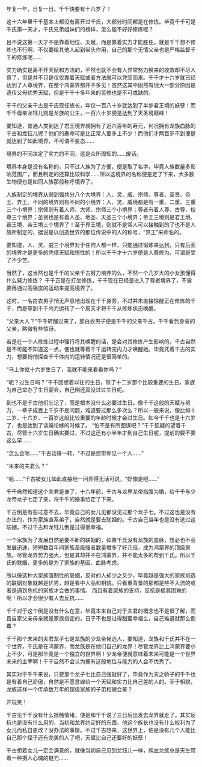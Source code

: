 年复一年，日复一日。千千快要有十六岁了！

这十六年里千千基本上都没有离开过千氏，大部分时间都是在修炼。毕竟千千可是千氏第一天才，千氏兄弟姐妹们的榜样，怎么能不好好修炼呢？

且不说这第一天才不是靠着地位、天赋，而是靠着实力才能胜任。就是千千想不修炼也不行啊，不仅要给其他人起到带头作用，自己的那个无情父亲也是严格监督千千的修炼呢……

实力确实是离不开天赋和方法的，不然也就不会有人异常努力换来的收效却不尽人意了，但是并不只是仅仅靠着天赋或者方法就可以凭空而来。千千才十六岁就已经达到了人尊境界，在整个鸿蒙界都并不多见！虽然这其中固然有很大一部分原因是遗传父母优秀天赋，但是千千十多年来的苦修也是不可或缺的。

千千的父亲千古是千氏现任族长，年仅一百八十岁就达到了半步君王境的妖孽！而千千母亲龙钰儿则是龙族的公主，一百六十岁便是达到了天圣境巅峰！

要知道，普通人类到达了君王境界就拥有了近六百年的寿元，何况拥有龙族血脉的千古和龙钰儿呢？他们的寿命可是比正常人要多上不少！而他们才两百岁不到便是就达到了如此境界，不可谓不变态……

境界的不同决定了实力的不同，这是众所周知的……废话。

境界本身是没有名称的，只不过人族为了方便，便是取了名字。毕竟人族数量多影响范围广，而且制定的还算比较科学……所以这境界的名称便是定了下来，大多数生物便也是如同人族那般称呼境界了。

人族制定的境界从弱到强共分八个大境界：人、灵、威、宗师、尊者、圣贤、帝王、界王。不同的境界则有不同的小境界：人、灵、威境都是有一重、二重、三重三个小境界；宗师则有着人师、大师、宗师三个小境界；尊者有着人尊、古尊、权尊三个境界；圣贤也是有着人圣、地圣、天圣三个小境界；帝王三境则是君王境、霸王境、帝王境三个境界了！至于界王境，则就不是常人可以接触到的了也不是人族所制定的，据说是以创造世界的那位传说中的人的称号，“界王”来命名的。

要知道，人、灵、威三个境界对于任何人都一样，只能通过锻炼来达到，只有后面的境界才是更多的凭借天赋和悟性的！所以千千才十六岁便是人尊修为，可谓是受了不少苦。

当然了，这当然也是千千的父亲千古努力培养的么，不然一个几岁大的小女孩懂得什么努力修炼？
千千正是在打坐修炼，千千现在已经是进入了尊者境界了，不需要再通过高强度的运动来提高境界了。

这时，一名白衣男子悄无声息地出现在千千身旁，不过并未直接惊醒正在修炼的千千，而是等到千千内力运转了一个周天才将千千从修炼状态唤醒。

“父亲大人？”千千转醒过来了，那白衣男子便是千千的父亲千古。千千看到身旁的父亲，略微有些惊讶。

若是在一个人修炼过程中强行将其唤醒的话，是会对其修炼产生影响的，千古自然是不可能不知道这一点，便也就等着千千运转完内力才唤醒她。毕竟凭着千古的实力，想要悄悄探查千千体内的运转情况还是很简单的。

“马上你就十六岁生日了，我就不能来看看你吗？”

“呃？过生日吗？”千千回想着以往的生日，除了十二岁那个比较重要的生日，家族为自己举办了生日宴会，自己倒还真没过过生日呢。

到也不是千古他们忘记了，而是根本没什么必要过生日。像千千这般的天赋与努力，一辈子成百上千岁不是问题，难道要过那么多次么？所以一般来说，像比如十二岁、十六岁、一百岁这般比较重要的年龄时候才会过生日。如今千千也是十六岁了，也是达到了谈婚论嫁的时候了。
“怕不是有所图谋吧？”千千狐疑的望着千古，尽管十六岁生日确实要过，不过这还有小半年才到自己生日呢，提前的要不要这么早……

“怎么会呢……”千古话锋一转，“不过是想带你见一个人……”

“未来的夫君么？”

“呃……”千古被女儿如此直接地一问弄得无话可说，“好像是吧……”

千千自然知道这个夫君是谁了，十六年前，千古与龙界龙帝指腹为婚，给千千与少龙帝龙子七定了亲，将千千的婚事给定了下来。

千古倒是有些过意不去，毕竟自己的女儿见都没见过那个龙子七。不过这也是没有办法的，作为家族直系弟子，自然就是要去联姻的。千古自己当年也是没有逃过这联姻，不过千古和龙钰儿倒是过得很幸福。

一个家族为了发展自然是要不断的联姻的，如果千氏没有龙族的血脉，想必也不会发展迅速，短短数百年间家族圣级强者数量增多了好几倍，成为鸿蒙界的顶级家族。尽管龙界势力强大，但是其却并不在鸿蒙界，并不能太多的帮到千氏。所以千氏的联姻，更多的是为了家族的基因、血脉考虑。

所以像这种大家族强制性的联姻，反对的人却少之又少，毕竟越是强大的家族挑选的联姻对象就越是优秀，越是看中人品和相貌。只看重背景的那都是些不入流的或者是遇到危机的家族才会做的事情。
而且有着家族的支持，反抗是极其困难的啊！所以才会很少有人去反抗……

千千对于这个倒是没有什么在意，毕竟本来自己对于夫君的概念也不是很了解，而且自家父亲母亲就是家族指定的，日子不也是过得甜蜜幸福么，自己难道就那么倒霉？

千千那个未来的夫君龙子七是龙族的少龙帝候选人，要知道，龙族和千氏并不在一个世界，千氏是在鸿蒙界，而龙族是在他们自己的龙界！尽管龙界比上鸿蒙界要小上不少，可是那毕竟是一个独立的世界啊！少龙帝便就意味着未来可能是一个世界未来的主宰啊！千千自然不会认为拥有这般地位与能力的人会不优秀了。

其实对于千千来说，只要那个龙子七比自己强就好了，毕竟作为天之骄子的千千也是有着自己骄傲，自然是不愿意嫁给一个天赋和实力比自己差的人的。至于相貌，龙族这样一个传承数万年的超级家族的子弟相貌会差？

开玩笑！

千古见千千没有什么抵触情绪，便是和千千说了三日后出发去龙界就走了。其实反抗也是没有什么用的，当初和龙界约定好的东西，他这个族长也没有什么权利为了女儿而私自更改？没办法的事情。不过千古想来，这世界上，怕是没有几个人能比自己那个侄子还有完美的人了吧，天赋比自己还要好的妖孽！

千古想着女儿一定会满意的，就像当初自己见到龙钰儿一样，纯血龙族总是天生带着一种摄人心魂的魅力……